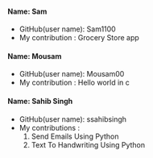 #### Name: Sam
 - GitHub(user name): Sam1100
 - My contribution : Grocery Store app

#### Name: Mousam
 - GitHub(user name): Mousam00
 - My contribution : Hello world in c

#### Name: Sahib Singh
 - GitHub(user name): ssahibsingh
 - My contributions : <br>
    1. Send Emails Using Python <br>
    2. Text To Handwriting Using Python 
